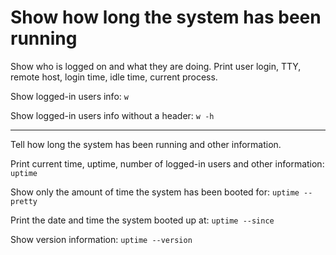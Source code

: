 # Show how long the system has been running

Show who is logged on and what they are doing.
Print user login, TTY, remote host, login time, idle time, current process.

Show logged-in users info:
`w`

Show logged-in users info without a header:
`w -h`

---

Tell how long the system has been running and other information.

Print current time, uptime, number of logged-in users and other information:
`uptime`

Show only the amount of time the system has been booted for:
`uptime --pretty`

Print the date and time the system booted up at:
`uptime --since`

Show version information:
`uptime --version`
